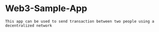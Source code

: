 # Web3-Sample-App
```
This app can be used to send transaction between two people using a decentralized network
```
